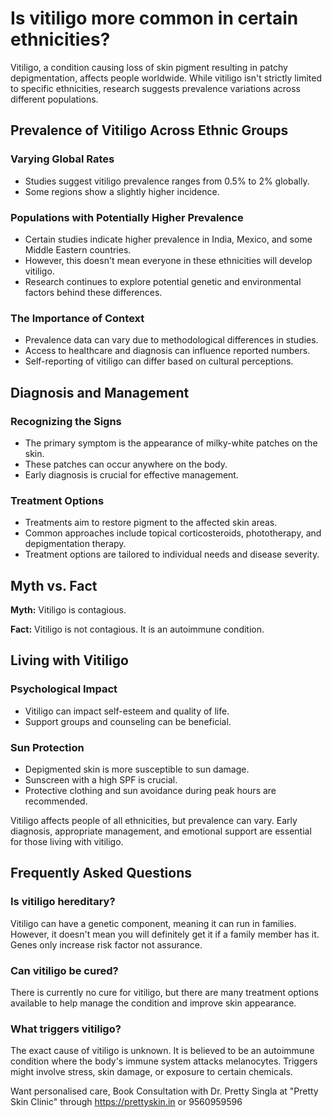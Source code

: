 # Is vitiligo more common in certain ethnicities?

Vitiligo, a condition causing loss of skin pigment resulting in patchy depigmentation, affects people worldwide. While vitiligo isn't strictly limited to specific ethnicities, research suggests prevalence variations across different populations.

## Prevalence of Vitiligo Across Ethnic Groups

### Varying Global Rates

*   Studies suggest vitiligo prevalence ranges from 0.5% to 2% globally.
*   Some regions show a slightly higher incidence.

### Populations with Potentially Higher Prevalence

*   Certain studies indicate higher prevalence in India, Mexico, and some Middle Eastern countries.
*   However, this doesn't mean everyone in these ethnicities will develop vitiligo.
*   Research continues to explore potential genetic and environmental factors behind these differences.

### The Importance of Context

*   Prevalence data can vary due to methodological differences in studies.
*   Access to healthcare and diagnosis can influence reported numbers.
*   Self-reporting of vitiligo can differ based on cultural perceptions.

## Diagnosis and Management

### Recognizing the Signs

*   The primary symptom is the appearance of milky-white patches on the skin.
*   These patches can occur anywhere on the body.
*   Early diagnosis is crucial for effective management.

### Treatment Options

*   Treatments aim to restore pigment to the affected skin areas.
*   Common approaches include topical corticosteroids, phototherapy, and depigmentation therapy.
*   Treatment options are tailored to individual needs and disease severity.

## Myth vs. Fact

**Myth:** Vitiligo is contagious.

**Fact:** Vitiligo is not contagious. It is an autoimmune condition.

## Living with Vitiligo

### Psychological Impact

*   Vitiligo can impact self-esteem and quality of life.
*   Support groups and counseling can be beneficial.

### Sun Protection

*   Depigmented skin is more susceptible to sun damage.
*   Sunscreen with a high SPF is crucial.
*   Protective clothing and sun avoidance during peak hours are recommended.

Vitiligo affects people of all ethnicities, but prevalence can vary. Early diagnosis, appropriate management, and emotional support are essential for those living with vitiligo.

## Frequently Asked Questions

### Is vitiligo hereditary?

Vitiligo can have a genetic component, meaning it can run in families. However, it doesn't mean you will definitely get it if a family member has it. Genes only increase risk factor not assurance.

### Can vitiligo be cured?

There is currently no cure for vitiligo, but there are many treatment options available to help manage the condition and improve skin appearance.

### What triggers vitiligo?

The exact cause of vitiligo is unknown. It is believed to be an autoimmune condition where the body's immune system attacks melanocytes. Triggers might involve stress, skin damage, or exposure to certain chemicals.

Want personalised care, Book Consultation with Dr. Pretty Singla at "Pretty Skin Clinic" through https://prettyskin.in or 9560959596
